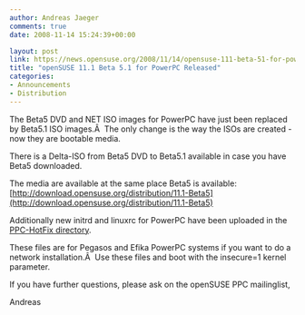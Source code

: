 ```yaml
---
author: Andreas Jaeger
comments: true
date: 2008-11-14 15:24:39+00:00

layout: post
link: https://news.opensuse.org/2008/11/14/opensuse-111-beta-51-for-powerpc-released/
title: "openSUSE 11.1 Beta 5.1 for PowerPC Released"
categories:
- Announcements
- Distribution
---
```

The Beta5 DVD and NET ISO images for PowerPC have just been replaced by Beta5.1 ISO images.Â  The only change is the way the ISOs are created - now they are bootable media.

There is a Delta-ISO from Beta5 DVD to Beta5.1 available in case you have Beta5 downloaded.

The media are available at the same place Beta5 is available: [http://download.opensuse.org/distribution/11.1-Beta5](http://download.opensuse.org/distribution/11.1-Beta5)

Additionally new initrd and linuxrc for PowerPC have been uploaded in the [PPC-HotFix directory](http://download.opensuse.org/distribution/11.1-Beta5/PPC-HotFix).

These files are for Pegasos and Efika PowerPC systems if you want to do a network installation.Â  Use these files and boot with the insecure=1 kernel parameter.

If you have further questions, please ask on the openSUSE PPC mailinglist,

Andreas		
